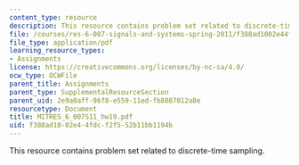 ```yaml
---
content_type: resource
description: This resource contains problem set related to discrete-time sampling.
file: /courses/res-6-007-signals-and-systems-spring-2011/f388ad1002e44fdcf2f552b11bb1194b_MITRES_6_007S11_hw19.pdf
file_type: application/pdf
learning_resource_types:
- Assignments
license: https://creativecommons.org/licenses/by-nc-sa/4.0/
ocw_type: OCWFile
parent_title: Assignments
parent_type: SupplementalResourceSection
parent_uid: 2e9a8aff-96f8-e559-11ed-fb8887012a8e
resourcetype: Document
title: MITRES_6_007S11_hw19.pdf
uid: f388ad10-02e4-4fdc-f2f5-52b11bb1194b
---
```

This resource contains problem set related to discrete-time sampling.